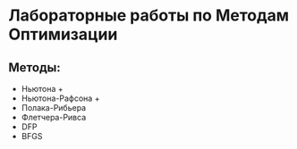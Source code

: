 # Лабораторные работы по Методам Оптимизации

## Методы:

- Ньютона +
- Ньютона-Рафсона +
- Полака-Рибьера
- Флетчера-Ривса
- DFP
- BFGS